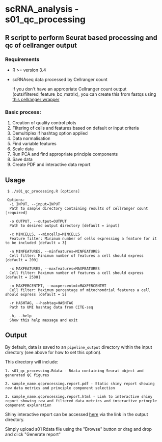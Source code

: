 # scRNA_analysis - s01_qc_processing
## R script to perform Seurat based processing and qc of cellranger output

### Requirements
 * R >= version 3.4
 * scRNAseq data processed by Cellranger count

    If you don't have an appropriate Cellranger count output (outs/filtered_feature_bc_matrix), you can create this from fastqs using [this cellranger wrapper](https://github.com/elliefewings/scRNA_raw_data_toolkit)

### Basic process:
  1. Creation of quality control plots
  2. Filtering of cells and features based on default or input criteria
  3. Demultiplex if hashtag option applied
  4. Data normalisation
  5. Find variable features
  6. Scale data
  7. Run PCA and find appropriate principle components
  8. Save data
  9. Create PDF and interactive data report
  
## Usage
```
 $ ./s01_qc_processing.R [options]

 Options:
  -i INPUT, --input=INPUT
  Path to sample directory containing results of cellranger count [required]
  
  -o OUTPUT, --output=OUTPUT
  Path to desired output directory [default = input]
  
  -c MINCELLS, --mincells=MINCELLS
  Feature filter: Minimum number of cells expressing a feature for it to be included [default = 3]
  
  -n MINFEATURES, --minfeatures=MINFEATURES
  Cell filter: Minimum number of features a cell should express [default = 200]
  
  -x MAXFEATURES, --maxfeatures=MAXFEATURES
  Cell filter: Maximum number of features a cell should express [default = 2500]
  
  -m MAXPERCENTMT, --maxpercentmt=MAXPERCENTMT
  Cell filter: Maximum percentage of mitochondrial features a cell should express [default = 5]
  
  -r HASHTAG, --hashtag=HASHTAG
  Path to UMI hashtag data from CITE-seq
  
  -h, --help
  Show this help message and exit
```

## Output
By default, data is saved to an `pipeline_output` directory within the input directory (see above for how to set this option).

This directory will include:


    1. s01_qc_processing.Rdata - Rdata containing Seurat object and generated QC figures
    
    2. sample_name.qcprocessing.report.pdf - Static shiny report showing raw data metrics and principle component selection
    
    3. sample_name.qcprocessing.report.html - Link to interactive shiny report showing raw and filtered data metrics and interactive princple component exploration
    
    
Shiny interactive report can be accessed [here](https://saezlab.shinyapps.io/qc_processing_report/) via the link in the output directory.

Simply upload s01 Rdata file using the "Browse" button or drag and drop and click "Generate report" 
